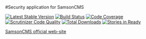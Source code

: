 #Security application for SamsonCMS

[![Latest Stable Version](https://poser.pugx.org/samsoncms/security/v/stable.svg)](https://packagist.org/packages/samsoncms/security)
[![Build Status](https://scrutinizer-ci.com/g/samsoncms/security/badges/build.png?b=master)](https://scrutinizer-ci.com/g/samsoncms/security/build-status/master)
[![Code Coverage](https://scrutinizer-ci.com/g/samsoncms/security/badges/coverage.png?b=master)](https://scrutinizer-ci.com/g/samsoncms/security/?branch=master)
[![Scrutinizer Code Quality](https://scrutinizer-ci.com/g/samsoncms/security/badges/quality-score.png?b=master)](https://scrutinizer-ci.com/g/samsoncms/security/?branch=master) 
[![Total Downloads](https://poser.pugx.org/samsoncms/security/downloads.svg)](https://packagist.org/packages/samsoncms/security)
[![Stories in Ready](https://badge.waffle.io/samsoncms/security.png?label=ready&title=Ready)](https://waffle.io/samsoncms/security)

[SamsonCMS official web-site](samsoncms.com)
